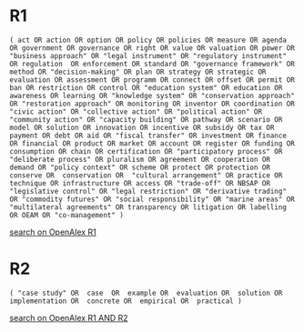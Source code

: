 # R1

`
(
act OR
action OR
option OR
policy OR
policies OR
measure OR
agenda OR
government OR
governance OR
right OR
value OR
valuation OR
power OR
"business approach" OR
"legal instrument" OR
"regulatory instrument"  OR
regulation  OR
enforcement OR
standard OR
"governance framework" OR
method OR
"decision-making" OR
plan OR
strategy OR
strategic OR
evaluation OR
assessment OR
programm OR
connect OR
offset OR
permit OR
ban OR
restriction OR
control OR
"education system" OR
education OR
awareness OR
learning OR
"knowledge system" OR
"conservation approach" OR
"restoration approach" OR
monitoring OR
inventor OR
coordination OR
"civic action" OR
"collective action" OR
"political action" OR
"community action" OR
"capacity building" OR
pathway OR
scenario OR
model OR
solution OR
innovation OR
incentive OR
subsidy OR
tax OR
payment OR
debt OR
aid OR
"fiscal transfer" OR
investment OR
finance OR
financial OR
product OR
market OR
account OR
register OR
funding OR
consumption OR
chain OR
certification OR
"participatory process" OR
"deliberate process" OR
pluralism OR
agreement OR
cooperation OR
demand OR
"policy context" OR
scheme OR
protect OR
protection OR
conserve OR 
conservation OR 
"cultural arrangement" OR
practice OR
technique OR
infrastructure OR
access OR
"trade-off" OR
NBSAP OR
"legislative control" OR
"legal restriction" OR
"derivative trading" OR
"commodity futures" OR
"social responsibility" OR
"marine areas" OR
"multilateral agreements" OR
transparency OR
litigation OR
labelling OR
OEAM OR
"co-management"
)
`

[search on OpenAlex R1](https://openalex.org/works?page=1&filter=default.search%3A%28%20act%20OR%20action%20OR%20option%20OR%20policy%20OR%20policies%20OR%20measure%20OR%20agenda%20OR%20government%20OR%20governance%20OR%20right%20OR%20value%20OR%20valuation%20OR%20power%20OR%20%22business%20approach%22%20OR%20%22legal%20instrument%22%20OR%20%22regulatory%20instrument%22%20%20OR%20regulation%20%20OR%20enforcement%20OR%20standard%20OR%20%22governance%20framework%22%20OR%20method%20OR%20%22decision-making%22%20OR%20plan%20OR%20strategy%20OR%20strategic%20OR%20evaluation%20OR%20assessment%20OR%20programm%20OR%20connect%20OR%20offset%20OR%20permit%20OR%20ban%20OR%20restriction%20OR%20control%20OR%20%22education%20system%22%20OR%20education%20OR%20awareness%20OR%20learning%20OR%20%22knowledge%20system%22%20OR%20%22conservation%20approach%22%20OR%20%22restoration%20approach%22%20OR%20monitoring%20OR%20inventor%20OR%20coordination%20OR%20%22civic%20action%22%20OR%20%22collective%20action%22%20OR%20%22political%20action%22%20OR%20%22community%20action%22%20OR%20%22capacity%20building%22%20OR%20pathway%20OR%20scenario%20OR%20model%20OR%20solution%20OR%20innovation%20OR%20incentive%20OR%20subsidy%20OR%20tax%20OR%20payment%20OR%20debt%20OR%20aid%20OR%20%22fiscal%20transfer%22%20OR%20investment%20OR%20finance%20OR%20financial%20OR%20product%20OR%20market%20OR%20account%20OR%20register%20OR%20funding%20OR%20consumption%20OR%20chain%20OR%20certification%20OR%20%22participatory%20process%22%20OR%20%22deliberate%20process%22%20OR%20pluralism%20OR%20agreement%20OR%20cooperation%20OR%20demand%20OR%20%22policy%20context%22%20OR%20scheme%20OR%20protect%20OR%20protection%20OR%20conserve%20OR%20%20conservation%20OR%20%20%22cultural%20arrangement%22%20OR%20practice%20OR%20technique%20OR%20infrastructure%20OR%20access%20OR%20%22trade-off%22%20OR%20NBSAP%20OR%20%22legislative%20control%22%20OR%20%22legal%20restriction%22%20OR%20%22derivative%20trading%22%20OR%20%22commodity%20futures%22%20OR%20%22social%20responsibility%22%20OR%20%22marine%20areas%22%20OR%20%22multilateral%20agreements%22%20OR%20transparency%20OR%20litigation%20OR%20labelling%20OR%20OEAM%20OR%20%22co-management%22%20%29&sort=relevance_score%3Adesc&group_by=publication_year,open_access.is_oa,authorships.institutions.lineage,type)


# R2

`
(
"case study" OR 
case  OR 
example OR 
evaluation OR 
solution OR 
implementation OR 
concrete OR 
empirical OR 
practical
)
`

[search on OpenAlex R1 AND R2](https://openalex.org/works?page=1&filter=default.search%3A%28%28%20act%20OR%20action%20OR%20option%20OR%20policy%20OR%20policies%20OR%20measure%20OR%20agenda%20OR%20government%20OR%20governance%20OR%20right%20OR%20value%20OR%20valuation%20OR%20power%20OR%20%22business%20approach%22%20OR%20%22legal%20instrument%22%20OR%20%22regulatory%20instrument%22%20%20OR%20regulation%20%20OR%20enforcement%20OR%20standard%20OR%20%22governance%20framework%22%20OR%20method%20OR%20%22decision-making%22%20OR%20plan%20OR%20strategy%20OR%20strategic%20OR%20evaluation%20OR%20assessment%20OR%20programm%20OR%20connect%20OR%20offset%20OR%20permit%20OR%20ban%20OR%20restriction%20OR%20control%20OR%20%22education%20system%22%20OR%20education%20OR%20awareness%20OR%20learning%20OR%20%22knowledge%20system%22%20OR%20%22conservation%20approach%22%20OR%20%22restoration%20approach%22%20OR%20monitoring%20OR%20inventor%20OR%20coordination%20OR%20%22civic%20action%22%20OR%20%22collective%20action%22%20OR%20%22political%20action%22%20OR%20%22community%20action%22%20OR%20%22capacity%20building%22%20OR%20pathway%20OR%20scenario%20OR%20model%20OR%20solution%20OR%20innovation%20OR%20incentive%20OR%20subsidy%20OR%20tax%20OR%20payment%20OR%20debt%20OR%20aid%20OR%20%22fiscal%20transfer%22%20OR%20investment%20OR%20finance%20OR%20financial%20OR%20product%20OR%20market%20OR%20account%20OR%20register%20OR%20funding%20OR%20consumption%20OR%20chain%20OR%20certification%20OR%20%22participatory%20process%22%20OR%20%22deliberate%20process%22%20OR%20pluralism%20OR%20agreement%20OR%20cooperation%20OR%20demand%20OR%20%22policy%20context%22%20OR%20scheme%20OR%20protect%20OR%20protection%20OR%20conserve%20OR%20%20conservation%20OR%20%20%22cultural%20arrangement%22%20OR%20practice%20OR%20technique%20OR%20infrastructure%20OR%20access%20OR%20%22trade-off%22%20OR%20NBSAP%20OR%20%22legislative%20control%22%20OR%20%22legal%20restriction%22%20OR%20%22derivative%20trading%22%20OR%20%22commodity%20futures%22%20OR%20%22social%20responsibility%22%20OR%20%22marine%20areas%22%20OR%20%22multilateral%20agreements%22%20OR%20transparency%20OR%20litigation%20OR%20labelling%20OR%20OEAM%20OR%20%22co-management%22%20%29%29%20AND%20%28%0A%22case%20study%22%20OR%20%0Acase%20%20OR%20%0Aexample%20OR%20%0Aevaluation%20OR%20%0Asolution%20OR%20%0Aimplementation%20OR%20%0Aconcrete%20OR%20%0Aempirical%20OR%20%0Apractical%0A%29&sort=relevance_score%3Adesc&group_by=publication_year,open_access.is_oa,authorships.institutions.lineage,type)
